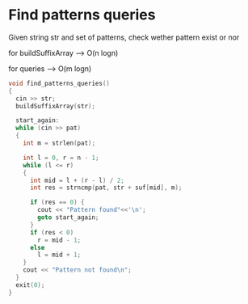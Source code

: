 # Find patterns queries

Given string str and set of patterns, check wether pattern exist or nor

for buildSuffixArray --> O(n logn)

for queries -->  O(m logn)

```cpp
void find_patterns_queries() 
{
  cin >> str;
  buildSuffixArray(str);

  start_again:
  while (cin >> pat) 
  {  
    int m = strlen(pat); 

    int l = 0, r = n - 1;
    while (l <= r) 
    {
      int mid = l + (r - l) / 2;
      int res = strncmp(pat, str + suf[mid], m);

      if (res == 0) {
        cout << "Pattern found"<<'\n';
        goto start_again;
      }
      if (res < 0)
        r = mid - 1;
      else
        l = mid + 1;
    }
    cout << "Pattern not found\n";
  }
  exit(0);
}
```
